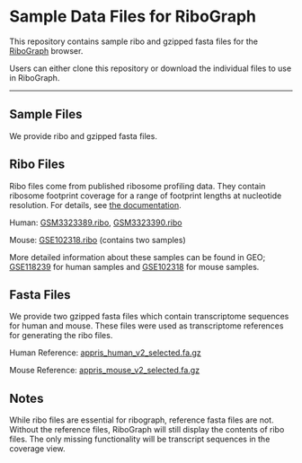 # Sample Data Files for RiboGraph

This repository contains sample ribo and gzipped fasta files for the [RiboGraph](https://github.com/ribosomeprofiling/ribograph) browser.

Users can either clone this repository or download the individual files to use in RiboGraph.

----

## Sample Files

We provide ribo and gzipped fasta files. 

## Ribo Files

Ribo files come from published ribosome profiling data. They contain ribosome footprint coverage for a range of footprint lengths at nucleotide resolution. For details, see [the documentation](https://ribopy.readthedocs.io/en/latest/ribo_file_format.html).

Human: [GSM3323389.ribo](https://github.com/ribosomeprofiling/ribograph_sampledata/raw/main/human/GSM3323389.ribo), [GSM3323390.ribo](https://github.com/ribosomeprofiling/ribograph_sampledata/raw/main/human/GSM3323390.ribo)

Mouse: [GSE102318.ribo](https://github.com/ribosomeprofiling/ribograph_sampledata/raw/main/mouse/GSE102318.ribo) (contains two samples)

More detailed information about these samples can be found in GEO; 
[GSE118239](https://www.ncbi.nlm.nih.gov/geo/query/acc.cgi?acc=GSE118239) for human samples and [GSE102318](https://www.ncbi.nlm.nih.gov/geo/query/acc.cgi?acc=GSE102318) for mouse samples.

## Fasta Files

We provide two gzipped fasta files which contain transcriptome sequences for human and mouse. These files were used as transcriptome references for generating the ribo files.

Human Reference: [appris_human_v2_selected.fa.gz](https://github.com/ribosomeprofiling/ribograph_sampledata/raw/main/human/appris_human_v2_selected.fa.gz)


Mouse Reference: [appris_mouse_v2_selected.fa.gz](https://github.com/ribosomeprofiling/ribograph_sampledata/raw/main/mouse/appris_mouse_v2_selected.fa.gz)

## Notes

While ribo files are essential for ribograph, reference fasta files are not. Without the reference files, RiboGraph will still display the contents of ribo files. The only missing functionality will be transcript sequences in the coverage view.  